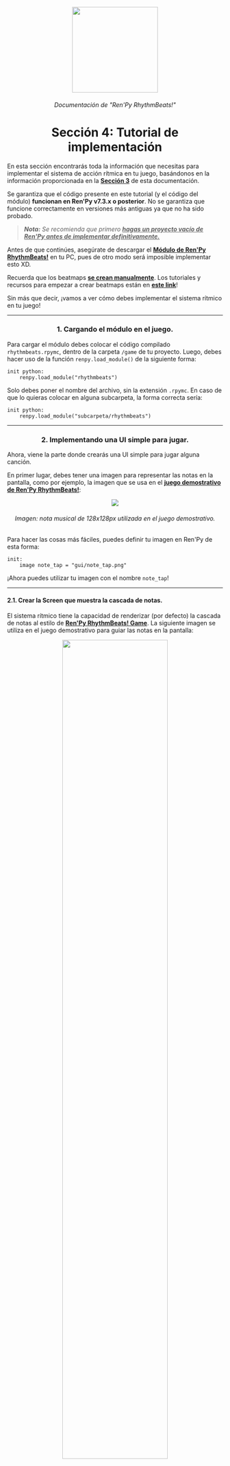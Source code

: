 <p align="center">
  <img width="200" height="200" src="https://user-images.githubusercontent.com/77955772/208582867-fe267999-3f6c-448f-ae78-26b14ced10ac.png">
</p>
<h6 align = "center"> Documentación de "Ren'Py RhythmBeats!" </h6>
<h1 align = "center"> Sección 4: Tutorial de implementación </h1>

En esta sección encontrarás toda la información que necesitas para implementar el sistema de acción rítmica en tu juego, basándonos en la información proporcionada en la **[Sección 3](doc_section_03.md)** de esta documentación.

Se garantiza que el código presente en este tutorial (y el código del módulo) **funcionan en Ren'Py v7.3.x o posterior**. No se garantiza que funcione correctamente en versiones más antiguas ya que no ha sido probado.

> _**Nota:** Se recomienda que primero <ins>**hagas un proyecto vacío de Ren'Py antes de implementar definitivamente.**</ins>_

Antes de que continúes, asegúrate de descargar el **[Módulo de Ren'Py RhythmBeats!](https://github.com/CharlieFuu69/RenPy_RhythmBeats/releases/tag/v1.00.1b_module)** en tu PC, pues de otro modo será imposible implementar esto XD.

Recuerda que los beatmaps **<u>se crean manualmente</u>**. Los tutoriales y recursos para empezar a crear beatmaps están en **[este link](doc_section_05.md)**!

Sin más que decir, ¡vamos a ver cómo debes implementar el sistema rítmico en tu juego!

---

<h3 align="center">1. Cargando el módulo en el juego.</h3>

Para cargar el módulo debes colocar el código compilado `rhythmbeats.rpymc`, dentro de la carpeta `/game` de tu proyecto. Luego, debes hacer uso de la función `renpy.load_module()` de la siguiente forma:

```renpy
init python:
    renpy.load_module("rhythmbeats")
```

Solo debes poner el nombre del archivo, sin la extensión `.rpymc`. En caso de que lo quieras colocar en alguna subcarpeta, la forma correcta sería:
```renpy
init python:
    renpy.load_module("subcarpeta/rhythmbeats")
```

---

<h3 align="center">2. Implementando una UI simple para jugar.</h3>

Ahora, viene la parte donde crearás una UI simple para jugar alguna canción.

En primer lugar, debes tener una imagen para representar las notas en la pantalla, como por ejemplo, la imagen que se usa en el **[juego demostrativo de Ren'Py RhythmBeats!](https://github.com/CharlieFuu69/RenPy_RhythmBeats/releases/latest)**:

<p align="center"><img src="img/doc_image_05.png"/></p>
<h6 align = "center"> <i>Imagen: nota musical de 128x128px utilizada en el juego demostrativo.</i> </h6>

Para hacer las cosas más fáciles, puedes definir tu imagen en Ren'Py de esta forma:

```renpy
init:
    image note_tap = "gui/note_tap.png"
```

¡Ahora puedes utilizar tu imagen con el nombre `note_tap`!

---

#### 2.1. Crear la Screen que muestra la cascada de notas.

El sistema rítmico tiene la capacidad de renderizar (por defecto) la cascada de notas al estilo de **[Ren'Py RhythmBeats! Game](https://github.com/CharlieFuu69/RenPy_RhythmBeats/releases/latest)**.
La siguiente imagen se utiliza en el juego demostrativo para guiar las notas en la pantalla:

<p align="center"><img width="70%" height="70%" src="https://github.com/CharlieFuu69/RenPy_RhythmBeats/blob/main/src/rhythmbeats-game/game/coregame/ui/ui_coregame_note_lane.png"/></p>
<h6 align = "center"> <i>Capa de imagen: Guía de cascada utilizada en el juego demostrativo (1280x720).".</i> </h6>

Para mostrar la cascada de notas necesitamos de una screen especialmente para esta actividad, ya que así se perturbará en menor medida el rendimiento visual.

Suponiendo que tenemos instanciada la clase `RhythmPlayground()` en una variable llamada `my_instance`, y que tenemos definida la imagen mostrada anteriormente como `my_note_lane`, pues corresponde el siguiente ejemplo:

```renpy
screen note_waterfall():
    zorder 102
    modal True
    
    add "my_note_lane"

    add rhythm.map_mgr ## Ejecución del mapa y cómputo de interacciones
    add rhythm.waterfall_mgr ## Renderización del Waterfall
```

Este método es en esencia el mismo que utiliza el juego demostrativo de **Ren'Py RhythmBeats!** para mostrar las notas en la pantalla.

Podemos desglosar el código anterior de la siguiente manera:

* El primer `add` se utiliza para mostrar la imagen con el diseño de guía de notas (la imagen de más arriba).
* El segundo `add` ejecuta el `SpriteManager()` encargado de ejecutar el beatmap y computar cada interacción del jugador. No muestra ningún displayable en lo absoluto.
* El tercer `add` ejecuta el `SpriteManager()` que renderiza la cascada de notas.

Todos los `SpriteManager()` mencionados anteriormente están dentro del módulo, y estos cumplen la labor fundamental de hacer que el juego de ritmo tenga sentido. Solo necesitas acceder a los atributos `map_mgr` y `waterfall_mgr` para utilizarlos :3

---

#### 2.2. Crear la Screen para mostrar el Combo y otros datos.

Esta screen funciona de una manera distinta a la screen del sub-ítem 2.1, ya que esta debe mostrar las estadísticas de juego y debe actualizarse de forma independiente para estar atento al comportamiento de la partida.

Suponiendo que aún tenemos instanciada la clase `RhythmPlayground()` en una variable llamada `my_instance`, tenemos el siguiente ejemplo:

```renpy
screen stage_hud():
    zorder 102

    ## ¿La partida aún se está ejecutando?
    ## Si se está ejecutando, continúa jugando.
    if my_instance.is_running():

        ## ¿Llevas menos de 15 notas perdidas? Aún puedes seguir.
        if my_instance.miss < 15:
            ## Cuadro vertical de estadísticas
            vbox:
                pos(0.1, 0.1)
                text "Notas acertadas: %s" % my_instance.perfect
                text "Notas fallidas: %s" % my_instance.miss
                text "Combo: %s" % my_instance.combo

        ## Alto ahí capo. Ya has fallado demasiadas notas XD
        else:
            python:
                ui.close()
                renpy.jump("stage_failed")

    ## ¿Terminó la partida sin que fallaras? Nice =D
    else:
        python:
            ui.close()
            renpy.jump("stage_cleared")



## Esto hace de que la screen del HUD se refresque constantemente,
## sin afectar el rendimiento de la screen del waterfall.
init python:
    config.per_frame_screens.append("stage_hud")
```

Básicamente en esta screen puedes acceder a los atributos `perfect`, `miss` y `combo` de la clase `RhythmPlayground()` que se van actualizando a medida que la canción se ejecuta.

Dos condicionales evalúan si la partida puede continuar o se detiene. Dentro de la condicional de `my_instance.is_running()` se comprueba si el jugador ha perdido menos de 15 notas. Si falla más de 15 notas, se va para el lobby xD.

Por supuesto, la cantidad de notas fallidas admitidas queda a tu criterio =D

Lamentablemente las screens no se actualizan constantemente, razón por la que se ha utilizado a `config.per_frame_screens` más abajo. `config.per_frame_screens` es una lista que sirve para actualizar a un grupo específico de screens, sin afectar a otras.

---

<h3 align="center">3. Creando la secuencia de juego.</h3>

Aquí es donde vamos a crear el flujo del código para jugar una canción. Básicamente reuniremos todo lo que hicimos anteriormente y lo ejecutaremos en los `label` para tener control absoluto de la partida.

---

#### 3.1. Instanciando la clase `RhythmPlayground()`.

Parecía que ya nos estábamos olvidando que `RhythmPlayground()` era básicamente el corazón del sistema de acción rítmica, pero no. Aquí es donde la usaremos porque su uso es clave para poder utilizar todo lo que hicimos en el ítem 2.

Teniendo en cuenta que estábamos usando una variable llamada `my_instance` para instanciar la clase y que tenemos declarada la imagen de las notas musicales como `note_tap`, el código debería ser de esta forma:

```renpy
## Aquí comienza el juego
label start:

    python:
        ## Instancia de la clase
        my_instance = rbs.RhythmPlayground(
                        fn = "my_beatmap.beat",
                        displayable = Transform("note_tap", zoom=0.55),
                        song_file = "audio/bgm_my_song_file.ogg",
                        offset_map = 0.5,
                        offset_game = 0)

        ## Carga el beatmap
        my_instance.load()

        ## (Opcional) Un archivo de audio que se reproducirá cuando
        ## el jugador pierda el combo (BRUH)
        my_instance.miss_sound = "audio/sfx_note_miss.ogg"
```

Hasta aquí tenemos todo bien.

La clase es instanciada de forma global con algunos valores. Por ejemplo, hemos agregado un archivo hipotético de beatmap que se llama `my_beatmap.beat`, que  está en la carpeta `/game` del juego. También agregamos un displayable que el sistema rítmico utilizará para mostrar cada una de las notas de nuestra canción, seguido del archivo de audio (`song_file`) de la canción que queremos reproducir al jugar.

Digamos de que ese beatmap hipotético tenía un desfase. Ahí le cambiamos su `offset_map` a `0.5`, haciendo que el mapa se ejecute con 0.5 segundos de retraso respecto de la canción.

Por último mantenemos el `threshold` en su valor por defecto (100 milisegundos), y el juego se ejecutará normalmente ya que el `failsafe` (Modo seguro) es `False`.

---

#### 3.2. Mostrando las screens para empezar a jugar.

Ahora es el turno de mostrar las screens que hicimos en el ítem 2.

Para completar la secuencia de juego, dentro del mismo label `start` pero fuera del bloque `python`, continuamos el código anterior de la siguiente forma:

```renpy
show screen stage_hud ## Muestra el HUD de la partida
call screen note_waterfall ## Muestra la cascada de notas
```

En este caso, primero mostramos la screen `stage_hud` que se encarga de mostrar las estadísticas básicas de juego, y por último mostramos la screen `note_waterfall` que se encarga de mostrar la cascada de notas.

---

#### 3.3. Decidiendo el flujo de la partida.

¿Recuerdas los `renpy.jump()` que pusimos en la screen `stage_hud`? Los `renpy.jump()` son el equivalente pythónico de escribir `jump <label de destino>` en un script RPY, y en nuestro caso, lo usamos para saltar hacia algún label cuando una o más condiciones se cumplan.

Ahora esos labels que llamamos en esos `renpy.jump()` entrarán en acción de la siguiente manera:

```renpy
## ------------------------------------------------------------------- ##
## Labels de partidas finalizadas

label stage_cleared:
    hide screen stage_hud
    hide screen note_waterfall

    "¡Excelente! ¡Terminaste la partida a salvo!"

    ## Elimina la instancia y retorna al menú principal
    $ del my_instance
    return


label stage_failed:
    hide screen stage_hud
    hide screen note_waterfall

    "Oh no. ¡Se te escaparon 15 notas! Has fallado =("

    ## Elimina la instancia y retorna al menú principal
    $ del my_instance
    return
```

El objetivo de estos labels, es de que cuando la partida finaliza, o si el jugador falla muchas notas, el juego necesita continuar su recorrido en algún lugar.

Dicho esto, entonces el label llamado `stage_cleared` se usa cuando el jugador termina la partida sin problemas, independiente de que si falló algunas notas o no. La condicional presente en la screen `stage_hud` apunta a que el jugador puede completar una canción siempre y cuando tenga una cantidad menor a 15 notas fallidas.

Por otro lado tenemos al label llamado `stage_failed`, que este se ejecuta cuando el jugador falló 15 notas durante la partida. En síntesis, cuando el jugador haya fallado 15 notas, la partida se detendrá incluso si aún no terminaba la canción.

Por último al finalizar en estos labels, la instancia actual es eliminada mediante `$ del`, lo que es útil para que el sistema rítmico inicie en limpio nuevamente y puedas usarlo en una nueva canción.

---

<h3 align="center">4. Código completo de este tutorial.</h3>

Para sintetizar la secuencia completa que debes hacer en tu juego, te dejo el código de ejemplo completo aquí abajo para que lo analices con mayor detenimiento.

Para probarlo en un proyecto vacío, reemplaza todo el contenido del archivo `script.rpy` y pega el código a continuación.

```renpy
## Archivo script.rpy

## Cargar el módulo
init python:
    renpy.load_module("rhythmbeats")
    

## ----------------------------------------------------------------- ##
## APARTADO DE DEFINICIONES DE IMÁGENES

## Recuerda que la ruta debe ser un archivo de imagen válido
init:
    image note_tap = "gui/note_tap.png"
    image my_note_lane = "gui/my_note_lane.png"
    

## ----------------------------------------------------------------- ##
## APARTADO DE SCREENS

## Cascada de notas
screen note_waterfall():
    zorder 102
    modal True

    add "my_note_lane"

    add rhythm.map_mgr ## Ejecución del mapa y cómputo de interacciones
    add rhythm.waterfall_mgr ## Renderización del Waterfall


## HUD de la partida
screen stage_hud():
    zorder 102

    ## ¿La partida aún se está ejecutando?
    ## Si se está ejecutando, continúa jugando.
    if my_instance.is_running():

        ## ¿Llevas menos de 15 notas perdidas? Aún puedes seguir.
        if my_instance.miss < 15:
            ## Cuadro vertical de estadísticas
            vbox:
                pos(0.1, 0.1)
                text "Notas acertadas: %s" % my_instance.perfect
                text "Notas fallidas: %s" % my_instance.miss
                text "Combo: %s" % my_instance.combo

        ## Alto ahí capo. Ya has fallado demasiadas notas XD
        else:
            python:
                ui.close()
                renpy.jump("stage_failed")

    ## ¿Terminó la partida sin que fallaras? Nice =D
    else:
        python:
            ui.close()
            renpy.jump("stage_cleared")



## Esto hace de que la screen del HUD se refresque constantemente,
## sin afectar el rendimiento de la screen del waterfall.
init python:
    config.per_frame_screens.append("stage_hud")


## ----------------------------------------------------------------- ##
## FLUJO/SECUENCIA DE JUEGO

## Aquí comienza el juego
label start:

    python:
        ## Instancia de la clase
        my_instance = rbs.RhythmPlayground(
                        fn = "my_beatmap.beat",
                        displayable = Transform("note_tap", zoom=0.55),
                        song_file = "audio/bgm_my_song_file.ogg",
                        offset_map = 0.5,
                        offset_game = 0)

        ## Carga el beatmap
        my_instance.load()

        ## (Opcional) Un archivo de audio que se reproducirá cuando
        ## el jugador pierda el combo (BRUH)
        my_instance.miss_sound = "audio/sfx_note_miss.ogg"

    ## Ejecución del juego
    show screen stage_hud ## Muestra el HUD de la partida
    call screen note_waterfall ## Muestra la cascada de notas

## ------------------------------------------------------------------- ##
## Labels de partidas finalizadas

label stage_cleared:
    hide screen stage_hud
    hide screen note_waterfall

    "¡Excelente! ¡Terminaste la partida a salvo!"

    ## Elimina la instancia y retorna al menú principal
    $ del my_instance
    return

label stage_failed:
    hide screen stage_hud
    hide screen note_waterfall

    "Oh no. ¡Se te escaparon 15 notas! Has fallado =("

    ## Elimina la instancia y retorna al menú principal
    $ del my_instance
    return
```

---

<h4 align = "center"> ¡Navega por la documentación! </h4>
<h5 align = "center"> <a href="doc_section_03.md"> Ir a la Sección 3 </a> | <a href="doc_section_05.md"> Ir a la Sección 5</a> </h5>
